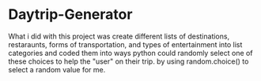 # Daytrip-Generator 
What i did with this project was create different lists of destinations, restaraunts, forms of transportation, and types of entertainment into list categories and coded them into ways python could randomly select one of these choices to help the "user" on their trip. by using random.choice() to select a random value for me. 
